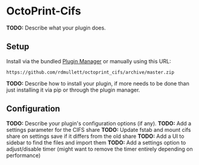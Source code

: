 # OctoPrint-Cifs

**TODO:** Describe what your plugin does.

## Setup

Install via the bundled [Plugin Manager](https://github.com/foosel/OctoPrint/wiki/Plugin:-Plugin-Manager)
or manually using this URL:

    https://github.com/rdmullett/octoprint_cifs/archive/master.zip

**TODO:** Describe how to install your plugin, if more needs to be done than just installing it via pip or through
the plugin manager.

## Configuration

**TODO:** Describe your plugin's configuration options (if any).
**TODO:** Add a settings parameter for the CIFS share
**TODO:** Update fstab and mount cifs share on settings save if it differs from the old share
**TODO:** Add a UI to sidebar to find the files and import them
**TODO:** Add a settings option to adjust/disable timer (might want to remove the timer entirely depending on performance)
